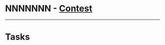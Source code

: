 # NNNNNNN - [Contest](<https://www.hackerrank.com/contests/sda-2021-2022-test-7-final/challenges>)

---

# Tasks

